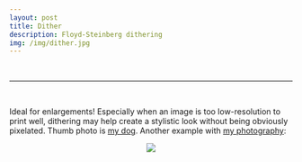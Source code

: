 ```yaml
---
layout: post
title: Dither
description: Floyd-Steinberg dithering 
img: /img/dither.jpg
---
```


<script src="https://gist.github.com/JEFworks/637308c2a1dd8a6faff7b6264104847a.js"></script>

<br>
<hr>
<br>

Ideal for enlargements! Especially when an image is too low-resolution to print well, dithering may help create a stylistic look without being obviously pixelated. Thumb photo is [my dog](https://www.instagram.com/p/BV7PP9Vgst4/?taken-by=pomdeterrier). Another example with [my photography](http://jfotography.net):

<div align="center">
	<img src='{{ site.baseurl }}/img/dither_mockup.jpg' style='max-width:100%' />
</div>
